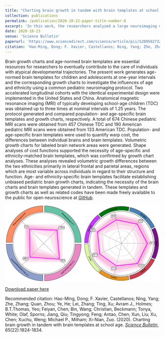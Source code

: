 ```yaml
---
title: "Charting brain growth in tandem with brain templates at school age"
collection: publications
permalink: /publication/2020-10-22-paper-title-number-8
excerpt: 'In this work, the researchers analyzed a large neuroimaging dataset of Chinese and American pediatric brains, and demonstrated that age- and ethnicity-specific brain templates enable more reliable and accurate mapping of human brain growth charts.'
date: 2020-10-23
venue: 'Science Bulletin'
paperurl: 'https://www.sciencedirect.com/science/article/pii/S2095927320304965'
citation: 'Hao-Ming, Dong; F. Xavier, Castellanos; Ning, Yang; Zhe, Zhang; Quan, Zhou; Ye, He; Lei, Zhang; Ting, Xu; Avram J., Holmes; B.T.Thomas, Yeo; Feiyan, Chen; Bin, Wang; Christian, Beckmann; Tonya, White; Olaf, Sporns; Jiang, Qiu; Tingyong; Feng; Antao, Chen; Xun, Liu; Xu, Chen; Xuchu, Weng; Michael P., Milham; Xi-Nian, Zuo. (2020). &quot;Charting brain growth in tandem with brain templates at school age.&quot; <i>Science Bulletin</i>, 65(22):1824-1834.'
---
```

Brain growth charts and age-normed brain templates are essential resources for researchers to eventually contribute to the care of individuals with atypical developmental trajectories. The present work generates age-normed brain templates for children and adolescents at one-year intervals and the corresponding growth charts to investigate the influences of age and ethnicity using a common pediatric neuroimaging protocol. Two accelerated longitudinal cohorts with the identical experimental design were implemented in the United States and China. Anatomical magnetic resonance imaging (MRI) of typically developing school-age children (TDC) was obtained up to three times at nominal intervals of 1.25 years. The protocol generated and compared population- and age-specific brain templates and growth charts, respectively. A total of 674 Chinese pediatric MRI scans were obtained from 457 Chinese TDC and 190 American pediatric MRI scans were obtained from 133 American TDC. Population- and age-specific brain templates were used to quantify warp cost, the differences between individual brains and brain templates. Volumetric growth charts for labeled brain network areas were generated. Shape analyses of cost functions supported the necessity of age-specific and ethnicity-matched brain templates, which was confirmed by growth chart analyses. These analyses revealed volumetric growth differences between the two ethnicities primarily in lateral frontal and parietal areas, regions which are most variable across individuals in regard to their structure and function. Age- and ethnicity-specific brain templates facilitate establishing unbiased pediatric brain growth charts, indicating the necessity of the brain charts and brain templates generated in tandem. These templates and growth charts as well as related codes have been made freely available to the public for open neuroscience at [<i>GitHub</i>](https://github.com/zuoxinian/CCS/tree/master/H3/GrowthCharts).

<img src='/images/braings.png' align="middle"><br/>

[Download paper here](http://zuoxinian.github.io/files/GC-SciBull-2020.pdf)

Recommended citation: Hao-Ming, Dong; F. Xavier, Castellanos; Ning, Yang; Zhe, Zhang; Quan, Zhou; Ye, He; Lei, Zhang; Ting, Xu; Avram J., Holmes; B.T.Thomas, Yeo; Feiyan, Chen; Bin, Wang; Christian, Beckmann; Tonya, White; Olaf, Sporns; Jiang, Qiu; Tingyong; Feng; Antao, Chen; Xun, Liu; Xu, Chen; Xuchu, Weng; Michael P., Milham; Xi-Nian, Zuo. (2020). Charting brain growth in tandem with brain templates at school age. [<i>Science Bulletin</i>](https://www.sciencedirect.com/journal/science-bulletin), 65(22):1824-1834.
